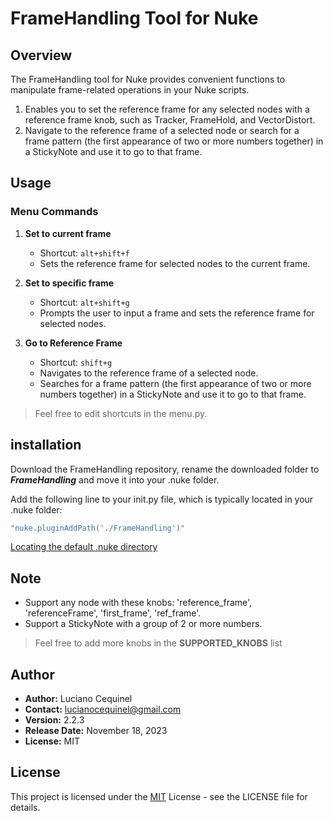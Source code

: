 # FrameHandling Tool for Nuke

## Overview

The FrameHandling tool for Nuke provides convenient functions to manipulate frame-related operations in your Nuke scripts.

1. Enables you to set the reference frame for any selected nodes with a reference frame knob, such as Tracker, FrameHold, and VectorDistort.
2. Navigate to the reference frame of a selected node or search for a frame pattern
(the first appearance of two or more numbers together) in a StickyNote and use it to go to that frame.

## Usage

### Menu Commands

1. **Set to current frame**
   - Shortcut: `alt+shift+f`
   - Sets the reference frame for selected nodes to the current frame.

2. **Set to specific frame**
   - Shortcut: `alt+shift+g`
   - Prompts the user to input a frame and sets the reference frame for selected nodes.

3. **Go to Reference Frame**
   - Shortcut: `shift+g`
   - Navigates to the reference frame of a selected node.
   - Searches for a frame pattern (the first appearance of two or more numbers together) in a StickyNote and use it to go to that frame.
> Feel free to edit shortcuts in the menu.py.

## installation
Download the FrameHandling repository, rename the downloaded folder to ***FrameHandling*** and move it into your .nuke folder.

Add the following line to your init.py file, which is typically located in your .nuke folder:
```bash
"nuke.pluginAddPath('./FrameHandling')"
```

[Locating the default .nuke directory](https://support.foundry.com/hc/en-us/articles/207271649-Q100048-Nuke-Directory-Locations)

## Note
   - Support any node with these knobs: 'reference_frame', 'referenceFrame', 'first_frame', 'ref_frame'.
   - Support a StickyNote with a group of 2 or more numbers.
   
> Feel free to add more knobs in the **SUPPORTED_KNOBS** list

## Author
- **Author:** Luciano Cequinel
- **Contact:** lucianocequinel@gmail.com
- **Version:** 2.2.3
- **Release Date:** November 18, 2023
- **License:** MIT

## License
This project is licensed under the [MIT](https://choosealicense.com/licenses/mit/) License - see the LICENSE file for details.
